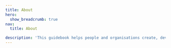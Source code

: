 ```yaml
---
title: About
hero:
  show_breadcrumb: true
nav:
  title: About

description: 'This guidebook helps people and organisations create, develop and adopt open standards for data. It supports a variety of users, including policy leads, domain experts and technologists.'
---
```


